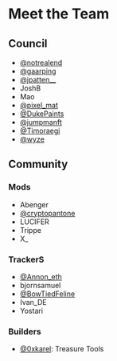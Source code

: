 # Meet the Team

## Council

* [@notrealend](https://twitter.com/notrealend)
* [@gaarping](https://twitter.com/\_gaarping)
* [@jpatten\_\_](https://twitter.com/jpatten\_\_)
* JoshB
* Mao
* [@pixel\_mat](https://twitter.com/pixel\_mat)
* [@DukePaints](https://twitter.com/DukePaints)
* [@jumpmanft](https://twitter.com/jumpmanft)
* [@Timoraegi](https://twitter.com/Timoraegi)
* [@wyze](https://twitter.com/wyze)

## Community

### Mods

* Abenger
* [@cryptopantone](https://twitter.com/cryptopantone)
* LUCIFER
* Trippe
* X\_

### TrackerS

* [@Annon\_eth](https://twitter.com/Anonn\_eth)
* bjornsamuel
* [@BowTiedFeline](https://twitter.com/BowTiedFeline)
* Ivan\_DE
* Yostari

### Builders

* [@0xkarel](https://twitter.com/0xkarel): Treasure Tools
